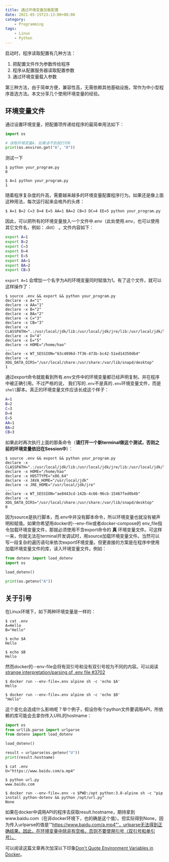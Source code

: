 ```yaml
---
title: 通过环境变量加载配置
date: 2021-05-15T23:13:00+08:00  
category:
    - Programming
tags:
    - Linux
    - Python
--- 
```


启动时，程序读取配置有几种方法：

1) 把配置文件作为参数传给程序
2) 程序从配置服务器读取配置参数
3) 通过环境变量载入参数

第三种方法，由于简单方便，兼容性高，无需依赖其他基础设施，常作为中小型程序首选方法。本文分享几个使用环境变量的经验。

<!--more--> 

## 环境变量文件

通过设置环境变量，把配置项传递给程序的最简单用法如下：

```python
import os

# 读取环境变量A，如果读不到就打印0
print(os.environ.get("A", "0"))
```

测试一下

```bash-session
$ python your_program.py
0

$ A=1 python your_program.py
1
```

随着程序复杂度的升高，需要越来越多的环境变量配置程序行为。如果还是像上面这种用法，每次运行起来会格外的头疼：

```bash-session
$ A=1 B=2 C=3 D=4 E=5 AA=1 BA=2 CB=3 DC=4 EE=5 python your_program.py
```

因此，可以把所有的环境变量放入一个文件中.env（此处使用.env，也可以使用其它文件名，例如：.dot） 。文件内容如下：

```bash
export A=1
export B=2
export C=3
export D=4
export E=5
export AA=1
export BA=2
export CB=3
```

`export A=1` 会增加一个名字为A的环境变量同时赋值为1。有了这个文件，就可以这样操作了：

```bash-session
$ source .env && export && python your_program.py
declare -x A="1"
declare -x AA="1"
declare -x B="2"
declare -x BA="2"
declare -x C="3"
declare -x CB="3"
declare -x CLASSPATH=".:/usr/local/jdk/lib:/usr/local/jdk/jre/lib:/usr/local/jdk/lib/dt.jar:/usr/local/jdk/lib/tools.jar"
declare -x D="4"
declare -x E="5"
declare -x HOME="/home/hao"
...
declare -x WT_SESSION="63c4896d-7f36-473b-bc42-51ed14350db4"
declare -x XDG_DATA_DIRS="/usr/local/share:/usr/share:/var/lib/snapd/desktop"
1
```

通过export命令就能看到所有.env文件中的环境变量都已经声明复制，并在程序中被正确引用。不过严格的说， 我们写的`.env`不是真的`.env`环境变量文件，而是`shell`脚本。真正的环境变量文件应该长成这个样子：

```bash
A=1
B=2
C=3
D=4
E=5
AA=1
BA=2
CB=3
```

如果此时再次执行上面的那条命令（**请打开一个新terminal做这个测试，否则之前的环境变量依旧在Session中**）：

```bash-session
$ source .env && export && python your_program.py
declare -x CLASSPATH=".:/usr/local/jdk/lib:/usr/local/jdk/jre/lib:/usr/local/jdk/lib/dt.jar:/usr/local/jdk/lib/tools.jar"
declare -x HOME="/home/hao"
declare -x HOSTTYPE="x86_64"
declare -x JAVA_HOME="/usr/local/jdk"
declare -x JRE_HOME="/usr/local/jdk/jre"
...
declare -x WT_SESSION="ae8443cd-142b-4c66-96cb-15467fed0b4b"
declare -x XDG_DATA_DIRS="/usr/local/share:/usr/share:/var/lib/snapd/desktop"
0
```

因为source是执行脚本，而.env中并没有脚本命令，所以环境变量也就没有被声明和赋值。如果你希望用docker的--env-file或者docker-compose的 env_file指令加载环境变量文件，那就必须使用不含export命令的 **真** 环境变量文件。可这样一来，你就无法在terminal开发调试时，用source加载环境变量文件。当然可以写一段复杂的遍历语句来依次export环境变量。但更直接的方案是在程序中使用加载环境变量文件的库，读入环境变量文件。例如：

```python
from dotenv import load_dotenv
import os

load_dotenv()

print(os.getenv("A"))
```

## 关于引号

在Linux环境下，如下两种环境变量是一样的：

```bash-session
$ cat .env
A=Hello
B="Hello"

$ echo $A
Hello

$ echo $B
Hello
```

然而docker的--env-file会将有双引号和没有双引号视为不同的内容。可以阅读[strange interpretation/parsing of .env file #3702](https://github.com/docker/compose/issues/3702)  

```bash-session
$ docker run --env-file=.env alpine sh -c 'echo $A'
Hello

$ docker run --env-file=.env alpine sh -c 'echo $B'
"Hello"
```

这个变化会造成什么影响呢？举个例子，假设你有个python文件要调用API，所依赖的库可能会去拿你传入URL的hostname：

```python
import os
from urllib.parse import urlparse
from dotenv import load_dotenv

load_dotenv()

result = urlparse(os.getenv("U"))
print(result.hostname)
```

```bash-session
$ cat .env
U="https://www.baidu.com/a.mp4"

$ python url.py
www.baidu.com

$ docker run --env-file=.env -v $PWD:/opt python:3.8-alpine sh -c "pip install python-dotenv && python /opt/url.py"
None
```

如果在docker中调用API的程序去获取result.hostname，期待拿到www.baidu.com（在非docker环境下，也的确是这个值）。但实际得到None，因为传入urlparse的值是'"https://www.baidu.com/a.mp4"'，urlparse无法得到正确结果。因此，在环境变量中除非有空格，否则不要使用引号（双引号和单引号）。

可以阅读这篇文章再次加深以下印象[Don't Quote Environment Variables in Docker](https://dev.to/tvanantwerp/don-t-quote-environment-variables-in-docker-268h)。